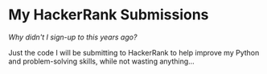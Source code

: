 # My HackerRank Submissions

*Why didn't I sign-up to this years ago?*

Just the code I will be submitting to HackerRank to help improve my Python and problem-solving skills, while not wasting anything...